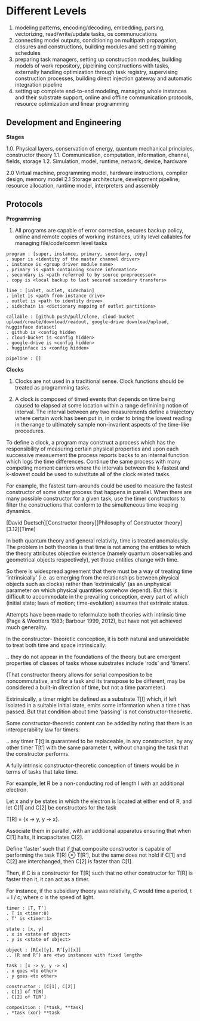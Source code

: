 # Different Levels

1. modeling patterns, encoding/decoding, embedding, parsing, vectorizing, read/write/update tasks, os communucations
2. connecting model outputs, conditioning on multipath propagation, closures and constructions, building modules and setting training schedules
3. preparing task managers, setting up construction modules, building models of work repository, pipelining constructions with tasks, externally handling optimization through task registry, supervising construction processes, building direct injection gateway and automatic integration pipeline
4. setting up complete end-to-end modeling, managing whole instances and their substrate support, online and offline communication protocols, resource optimization and linear programming


## Development and Engineering

**Stages**

1.0. Physical layers, conservation of energy, quantum mechanical principles, constructor theory
1.1. Communication, computation, information, channel, fields, storage
1.2. Simulation, model, runtime, network, device, hardware

2.0 Virtual machine, programming model, hardware instructions, compiler design, memory model
2.1 Storage architecture, development pipeline, resource allocation, runtime model, interpreters and assembly

## Protocols

**Programming**

1. All programs are capable of error correction, secures backup policy, online and remote copies of working instances, utility level callables for managing file/code/comm level tasks

```text
program : [super, instance, primary, secondary, copy]
. super is <identity of the master channel driver>
. instance is <group driver module name>
. primary is <path containing source information>
. secondary is <path referred to by source preprocessor>
. copy is <local backup to last secured secondary transfers>

line : [inlet, outlet, sidechain]
. inlet is <path from instance drive>
. outlet is <path to identity drive>
. sidechain is <dictionary mapping of outlet partitions>

callable : [github push/pull/clone, cloud-bucket upload/create/download/readout, google-drive download/upload, hugginface dataset]
. github is <config hidden
. cloud-bucket is <config hidden>
. google-drive is <config hidden>
. hugginface is <config hidden>

pipeline : []
```

**Clocks**

1. Clocks are not used in a traditional sense. Clock functions should be treated as programming tasks.

2. A clock is composed of timed events that depends on time being caused to elapsed at some location within a range definining notion of interval. The interval between any two measurements define a trajectory where certain work has been put in, in order to bring the lowest reading in the range to ultimately sample non-invarient aspects of the time-like procedures.

To define a clock, a program may construct a process which has the responsibility of measuring certain physical properties and upon each successive measuement the process reports backs to an internal function which logs the time differences. Continue the same process with many competing moment carriers where the intervals between the k-fastest and k-slowest could be used to substitute all of the clock related tasks.

For example, the fastest turn-arounds could be used to measure the fastest constructor of some other process that happens in parallel. When there are many possible constructor for a given task, use the timer constructors to filter the constructions that conform to the simulteneous time keeping dynamics.

[David Duetsch][Constructor theory][Philosophy of Constructor theory][3.12][Time]

In both quantum theory and general relativity, time is treated anomalously. The problem in both theories is that time is not among the entities to which the theory attributes objective existence (namely quantum observables and geometrical objects respectively), yet those entities change with time.

So there is widespread agreement that there must be a way of treating time ‘intrinsically’ (i.e. as emerging from the relationships between physical objects such as clocks) rather than ‘extrinsically’ (as an unphysical parameter on which physical quantities somehow depend). But this is difficult to accommodate in the prevailing conception, every part of which (initial state; laws of motion; time-evolution) assumes that extrinsic status.

Attempts have been made to reformulate both theories with intrinsic time (Page & Wootters 1983; Barbour 1999, 2012), but have not yet achieved much generality.

In the constructor- theoretic conception, it is both natural and unavoidable to treat both time and space intrinsically: 

.. they do not appear in the foundations of the theory but are emergent properties of classes of tasks whose substrates include ‘rods’ and ‘timers’.

(That constructor theory allows for serial composition to be noncommutative, and for a task and its transpose to be different, may be considered a built-in direction of time, but not a time parameter.)

Extrinsically, a timer might be defined as a substrate T[l] which, if left isolated in a suitable initial state, emits some information when a time t has passed. But that condition about time ‘passing’ is not constructor-theoretic. 

Some constructor-theoretic content can be added by noting that there is an interoperability law for timers:

.. any timer T[t] is guaranteed to be replaceable, in any construction, by any other timer T[t‘] with the same parameter t, without changing the task that the constructor performs.

A fully intrinsic constructor-theoretic conception of timers would be in terms of tasks that take time.

For example, let R be a non-conducting rod of length l with an additional electron.

Let x and y be states in which the electron is located at either end of R, and let C[1] and C[2] be constructors for the task

T[R] = {x -> y, y -> x}.

Associate them in parallel, with an additional apparatus ensuring that when C[1] halts, it incapacitates C[2].

Define ‘faster’ such that if that composite constructor is capable of performing the task T[R] ⊗ T[R‘], but the same does not hold if C[1] and C[2] are interchanged, then C[2] is faster than C[1].

Then, if C is a constructor for T[R] such that no other constructor for T[R] is faster than it, it can act as a timer.

For instance, if the subsidiary theory was relativity, C would time a period, t = l / c; where c is the speed of light.

```
timer : [T, T‘]
. T is <timer:0)
. T‘ is <timer:1>

state : [x, y]
. x is <state of object>
. y is <state of object>

object : [R[x][y], R‘[y][x]]
.. (R and R‘) are <two instances with fixed length>

task : [x -> y, y -> x]
. x goes <to other>
. y goes <to other>

constructor : [C[1], C[2]]
. C[1] of T[R]
. C[2] of T[R‘]

composition : [*task, **task]
. *task (xor) **task
```
